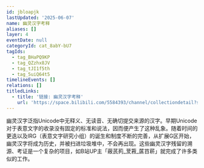 ```yaml
---
id: jbloapjk
lastUpdated: '2025-06-07'
name: 幽灵汉字考释
aliases: []
layer: 4
eventDate: null
categoryId: cat_8abY-bU7
tagIds:
  - tag_BHaPQ9KP
  - tag_QZzhx8JV
  - tag_tJI1f5th
  - tag_5uiQ64t5
timelineEvents: []
relations: []
titledLinks:
  - title: '链接: 幽灵汉字考释'
    url: 'https://space.bilibili.com/5584393/channel/collectiondetail?sid=1659998'
---
```

幽灵汉字泛指Unicode中无释义、无读音、无确切提交来源的汉字。早期Unicode对于表意文字的收录没有固定的标准和说法，因而便产生了这种乱象。随着时间的更迭以及IRG（表意文字研究小组）的诞生和制度不断的完善，从扩展G区开始，幽灵汉字将成为历史，并被扫进垃圾堆中，不会再出现。这些幽灵汉字残留的溯源、考证是一个复杂的项目，如B站UP主「蔽芪茢_茇䓮_蓲䒤菥」就完成了许多类似的工作。
